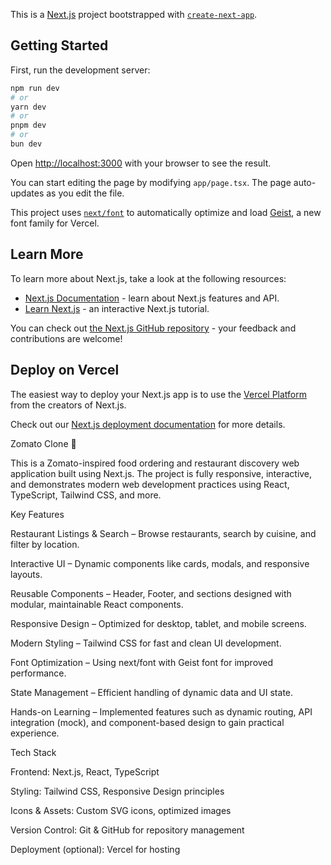 This is a [Next.js](https://nextjs.org) project bootstrapped with [`create-next-app`](https://nextjs.org/docs/app/api-reference/cli/create-next-app).

## Getting Started

First, run the development server:

```bash
npm run dev
# or
yarn dev
# or
pnpm dev
# or
bun dev
```

Open [http://localhost:3000](http://localhost:3000) with your browser to see the result.

You can start editing the page by modifying `app/page.tsx`. The page auto-updates as you edit the file.

This project uses [`next/font`](https://nextjs.org/docs/app/building-your-application/optimizing/fonts) to automatically optimize and load [Geist](https://vercel.com/font), a new font family for Vercel.

## Learn More

To learn more about Next.js, take a look at the following resources:

- [Next.js Documentation](https://nextjs.org/docs) - learn about Next.js features and API.
- [Learn Next.js](https://nextjs.org/learn) - an interactive Next.js tutorial.

You can check out [the Next.js GitHub repository](https://github.com/vercel/next.js) - your feedback and contributions are welcome!

## Deploy on Vercel

The easiest way to deploy your Next.js app is to use the [Vercel Platform](https://vercel.com/new?utm_medium=default-template&filter=next.js&utm_source=create-next-app&utm_campaign=create-next-app-readme) from the creators of Next.js.

Check out our [Next.js deployment documentation](https://nextjs.org/docs/app/building-your-application/deploying) for more details.



Zomato Clone 🚀

This is a Zomato-inspired food ordering and restaurant discovery web application built using Next.js. The project is fully responsive, interactive, and demonstrates modern web development practices using React, TypeScript, Tailwind CSS, and more.

Key Features

Restaurant Listings & Search – Browse restaurants, search by cuisine, and filter by location.

Interactive UI – Dynamic components like cards, modals, and responsive layouts.

Reusable Components – Header, Footer, and sections designed with modular, maintainable React components.

Responsive Design – Optimized for desktop, tablet, and mobile screens.

Modern Styling – Tailwind CSS for fast and clean UI development.

Font Optimization – Using next/font with Geist font for improved performance.

State Management – Efficient handling of dynamic data and UI state.

Hands-on Learning – Implemented features such as dynamic routing, API integration (mock), and component-based design to gain practical experience.

Tech Stack

Frontend: Next.js, React, TypeScript

Styling: Tailwind CSS, Responsive Design principles

Icons & Assets: Custom SVG icons, optimized images

Version Control: Git & GitHub for repository management

Deployment (optional): Vercel for hosting